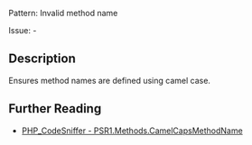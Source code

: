 Pattern: Invalid method name

Issue: -

## Description

Ensures method names are defined using camel case.

## Further Reading

* [PHP_CodeSniffer - PSR1.Methods.CamelCapsMethodName](https://github.com/squizlabs/PHP_CodeSniffer/blob/master/src/Standards/PSR1/Sniffs/Methods/CamelCapsMethodNameSniff.php)